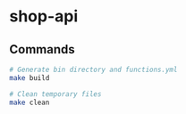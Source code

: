 # shop-api

## Commands

```sh
# Generate bin directory and functions.yml
make build

# Clean temporary files
make clean
```
